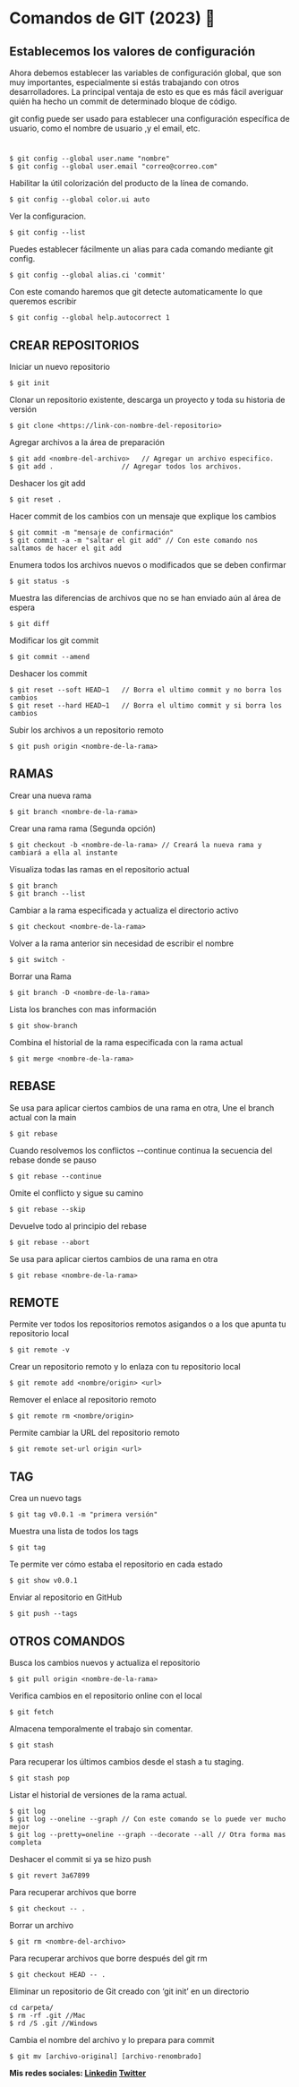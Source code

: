 # Comandos de GIT (2023) 🚀 

## Establecemos los valores de configuración
 
Ahora debemos establecer las variables de configuración global, que son muy importantes, especialmente si estás trabajando con otros desarrolladores. La principal ventaja de esto es que es más fácil averiguar quién ha hecho un commit de determinado bloque de código.

git config puede ser usado para establecer una configuración específica de usuario, como el nombre de usuario ,y el email, etc.
#
```
$ git config --global user.name "nombre"
$ git config --global user.email "correo@correo.com" 
```

Habilitar la útil colorización del producto de la línea de comando.

```
$ git config --global color.ui auto

```
Ver la configuracion.
```
$ git config --list

```
Puedes establecer fácilmente un alias para cada comando mediante git config.
```
$ git config --global alias.ci 'commit'

```
Con este comando haremos que git detecte automaticamente lo que queremos escribir

```
$ git config --global help.autocorrect 1
```

## CREAR REPOSITORIOS

Iniciar un nuevo repositorio

```
$ git init
``` 

Clonar un repositorio existente, descarga un proyecto y toda su historia de versión

```
$ git clone <https://link-con-nombre-del-repositorio>
```

Agregar archivos a la área de preparación
```
$ git add <nombre-del-archivo>   // Agregar un archivo especifico.
$ git add .                 // Agregar todos los archivos.
```

Deshacer los git add
```
$ git reset .
```

Hacer commit de los cambios con un mensaje que explique los cambios
```
$ git commit -m "mensaje de confirmación"
$ git commit -a -m "saltar el git add" // Con este comando nos saltamos de hacer el git add 
```

Enumera todos los archivos nuevos o modificados que se deben confirmar
```
$ git status -s
```

Muestra las diferencias de archivos que no se han enviado aún al área de espera
```
$ git diff
```

Modificar los git commit
```
$ git commit --amend
```

Deshacer los commit
```
$ git reset --soft HEAD~1   // Borra el ultimo commit y no borra los cambios
$ git reset --hard HEAD~1   // Borra el ultimo commit y si borra los cambios
```

Subir los archivos a un repositorio remoto
```
$ git push origin <nombre-de-la-rama>
```
## RAMAS

Crear una nueva rama
```
$ git branch <nombre-de-la-rama>
```

Crear una rama rama (Segunda opción)
```
$ git checkout -b <nombre-de-la-rama> // Creará la nueva rama y cambiará a ella al instante
```

Visualiza todas las ramas en el repositorio actual
```
$ git branch
$ git branch --list
```

Cambiar a la rama especificada y actualiza el directorio activo
```
$ git checkout <nombre-de-la-rama>
```

Volver a la rama anterior sin necesidad de escribir el nombre
```
$ git switch -
```

Borrar una Rama
```
$ git branch -D <nombre-de-la-rama>
```

Lista los branches con mas información
```
$ git show-branch
```

Combina el historial de la rama especificada con la rama actual
```
$ git merge <nombre-de-la-rama>
```

## REBASE

Se usa para aplicar ciertos cambios de una rama en otra, Une el branch actual con la main
```
$ git rebase
```

Cuando resolvemos los conflictos --continue continua la secuencia del rebase donde se pauso
```
$ git rebase --continue
```

Omite el conflicto y sigue su camino
```
$ git rebase --skip
```

Devuelve todo al principio del rebase
```
$ git rebase --abort
```

Se usa para aplicar ciertos cambios de una rama en otra
```
$ git rebase <nombre-de-la-rama>
```
## REMOTE

Permite ver todos los repositorios remotos asigandos o a los que apunta tu repositorio local
```
$ git remote -v
```

Crear un repositorio remoto y lo enlaza con tu repositorio local
```
$ git remote add <nombre/origin> <url>
```

Remover el enlace al repositorio remoto
```
$ git remote rm <nombre/origin>
```

Permite cambiar la URL del repositorio remoto
```
$ git remote set-url origin <url>
```

## TAG

Crea un nuevo tags
```
$ git tag v0.0.1 -m "primera versión"
```

Muestra una lista de todos los tags
```
$ git tag
```

Te permite ver cómo estaba el repositorio en cada estado
```
$ git show v0.0.1
```

Enviar al repositorio en GitHub
```
$ git push --tags
```

## OTROS COMANDOS

Busca los cambios nuevos y actualiza el repositorio
```
$ git pull origin <nombre-de-la-rama>
```

Verifica cambios en el repositorio online con el local
```
$ git fetch
```

Almacena temporalmente el trabajo sin comentar.
```
$ git stash
```

Para recuperar los últimos cambios desde el stash a tu staging.
```
$ git stash pop
```

Listar el historial de versiones de la rama actual.
```
$ git log
$ git log --oneline --graph // Con este comando se lo puede ver mucho mejor 
$ git log --pretty=oneline --graph --decorate --all // Otra forma mas completa
```

Deshacer el commit si ya se hizo push
```
$ git revert 3a67899
```

Para recuperar archivos que borre
```
$ git checkout -- . 
```

Borrar un archivo
```
$ git rm <nombre-del-archivo> 
```

Para recuperar archivos que borre después del git rm
```
$ git checkout HEAD -- .
```

Eliminar un repositorio de Git creado con ‘git init’ en un directorio
```
cd carpeta/
$ rm -rf .git //Mac
$ rd /S .git //Windows 
```


Cambia el nombre del archivo y lo prepara para commit
```
$ git mv [archivo-original] [archivo-renombrado]
```


__Mis redes sociales: [Linkedin](https://www.linkedin.com/in/bidabehere/) [Twitter](https://twitter.com/JPBidabehere)__
